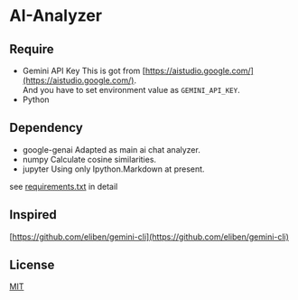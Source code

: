 # AI-Analyzer
## Require
- Gemini API Key
This is got from [https://aistudio.google.com/](https://aistudio.google.com/).  
And you have to set environment value as `GEMINI_API_KEY`.
- Python

## Dependency
- google-genai
Adapted as main ai chat analyzer.
- numpy
Calculate cosine similarities.
- jupyter
Using only Ipython.Markdown at present.
  
see [requirements.txt](requirements.txt) in detail

## Inspired
[https://github.com/eliben/gemini-cli](https://github.com/eliben/gemini-cli)

## License
[MIT](LICENSE.txt)
